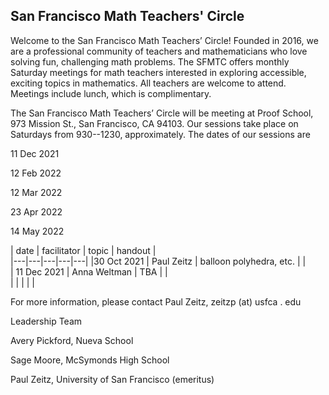 <h2> San Francisco Math Teachers' Circle</h2>

Welcome to the San Francisco Math Teachers’ Circle! Founded in 2016, we are a professional community of teachers and mathematicians who love solving fun, challenging math problems. The SFMTC offers monthly Saturday meetings for math teachers interested in exploring accessible, exciting topics in mathematics. All teachers are welcome to attend. Meetings include lunch, which is complimentary.



The San Francisco Math Teachers’ Circle will be meeting  at 
Proof School, 973 Mission St., San Francisco, CA 94103.  Our sessions take place on Saturdays from 930--1230, approximately. The dates of our sessions are




11 Dec 2021

12 Feb 2022

12 Mar 2022

23 Apr 2022

14 May 2022

| date  | facilitator   | topic   | handout  |   
|---|---|---|---|---|
|30 Oct 2021   | Paul Zeitz   | balloon polyhedra, etc.    |   |   
| 11 Dec 2021   | Anna Weltman   | TBA   |   |   
|   |   |   |   |   


For more information, please contact Paul Zeitz, zeitzp (at) usfca . edu

Leadership Team


Avery Pickford, Nueva School

Sage Moore, McSymonds High School

Paul Zeitz, University of San Francisco (emeritus)
